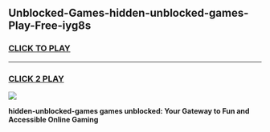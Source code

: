 
## Unblocked-Games-hidden-unblocked-games-Play-Free-iyg8s
<h3>
<a href="https://premium76.site?title=hidden-unblocked-games&ref=21A">CLICK TO PLAY</a></h3>
<hr>

<h3>
<a href="https://premium76.site?title=hidden-unblocked-games&ref=21A">CLICK 2 PLAY</a>
  
</h3>

<a href="https://premium76.site?title=hidden-unblocked-games&ref=21A"><img src="https://clearcache.store/games.png"></a>


**hidden-unblocked-games games unblocked: Your Gateway to Fun and Accessible Online Gaming**
